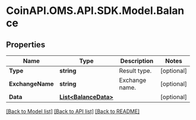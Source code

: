 
# CoinAPI.OMS.API.SDK.Model.Balance

## Properties

Name | Type | Description | Notes
------------ | ------------- | ------------- | -------------
**Type** | **string** | Result type. | [optional] 
**ExchangeName** | **string** | Exchange name. | [optional] 
**Data** | [**List&lt;BalanceData&gt;**](BalanceData.md) |  | [optional] 

[[Back to Model list]](../README.md#documentation-for-models)
[[Back to API list]](../README.md#documentation-for-api-endpoints)
[[Back to README]](../README.md)

